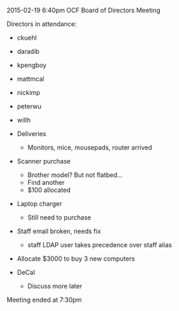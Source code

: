 2015-02-19 6:40pm
OCF Board of Directors Meeting

Directors in attendance:
- ckuehl
- daradib
- kpengboy
- mattmcal
- nickimp
- peterwu
- willh

- Deliveries
  - Monitors, mice, mousepads, router arrived
- Scanner purchase
  - Brother model? But not flatbed...
  - Find another
  - $100 allocated
- Laptop charger
  - Still need to purchase
- Staff email broken, needs fix
  - staff LDAP user takes precedence over staff alias
- Allocate $3000 to buy 3 new computers
- DeCal
  - Discuss more later

Meeting ended at 7:30pm
